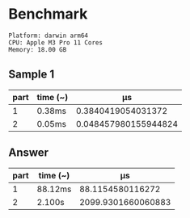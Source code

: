 # Benchmark

```
Platform: darwin arm64
CPU: Apple M3 Pro 11 Cores
Memory: 18.00 GB
```

## Sample 1

| part | time (~) | μs                   |
| ---- | -------- | -------------------- |
| 1    | 0.38ms   | 0.3840419054031372   |
| 2    | 0.05ms   | 0.048457980155944824 |

## Answer

| part | time (~) | μs                 |
| ---- | -------- | ------------------ |
| 1    | 88.12ms  | 88.1154580116272   |
| 2    | 2.100s   | 2099.9301660060883 |
